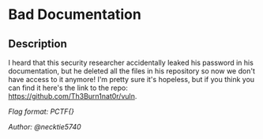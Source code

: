 # Bad Documentation

## Description

I heard that this security researcher accidentally leaked his password in his documentation, but he deleted all the files in his repository so now we don't have access to it anymore! I'm pretty sure it's hopeless, but if you think you can find it here's the link to the repo: https://github.com/Th3Burn1nat0r/vuln.

*Flag format: PCTF{}*

*Author: @necktie5740*


